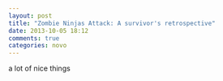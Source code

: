 ```yaml
---
layout: post
title: "Zombie Ninjas Attack: A survivor's retrospective"
date: 2013-10-05 18:12
comments: true
categories: novo
---
```


a lot of nice things